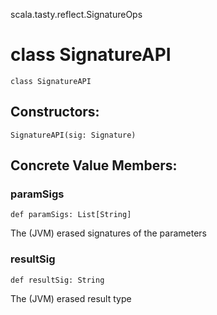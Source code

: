 scala.tasty.reflect.SignatureOps
# class SignatureAPI

<pre><code class="language-scala" >class SignatureAPI</pre></code>
## Constructors:
<pre><code class="language-scala" >SignatureAPI(sig: Signature)</pre></code>

## Concrete Value Members:
### paramSigs
<pre><code class="language-scala" >def paramSigs: List[String]</pre></code>
The (JVM) erased signatures of the parameters

### resultSig
<pre><code class="language-scala" >def resultSig: String</pre></code>
The (JVM) erased result type

